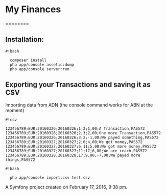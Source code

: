 # My Finances
========

## Installation:


```
#!bash

  composer install
  php app/console assetic:dump
  php app/console server:run
```


## Exporting your Transactions and saving it as CSV

Importing data from ADN (the console command works for ABN at the moment)


```
#!csv

123456789;EUR;20160326;20160326;1;2;1,00;A Transaction,PAS572
123456789;EUR;20160326;20160326;2;3;2,00;One more Transaction,PAS572
123456789;EUR;20160326;20160326;3;2;-1,00;We payed something,PAS572
123456789;EUR;20160327;20160327;2;6;4,00;We got money,PAS572
123456789;EUR;20160327;20160327;6;11;5,00;We got more money,PAS572
123456789;EUR;20160327;20160327;11;17;6,00;We are reach,PAS572
123456789;EUR;20160328;20160328;17;9,00;-7,00;We payed more things,PAS572
```

```
#!bash

  php app/console import:csv test.csv
```



A Symfony project created on February 17, 2016, 9:38 pm.